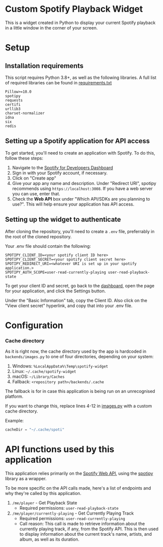 # Custom Spotify Playback Widget

This is a widget created in Python to display your current Spotify playback in a little window in the corner of your screen.

# Setup

## Installation requirements

This script requires Python 3.8+, as well as the following libraries. A full list of required libraries can be found in [requirements.txt](requirements.txt)

```
Pillow>=10.0
spotipy
requests
certifi
urllib3
charset-normalizer
idna
six
redis
```

## Setting up a Spotify application for API access

To get started, you'll need to create an application with Spotify. To do this, follow these steps:

1. Navigate to the [Spotify for Developers Dashboard](https://developer.spotify.com/dashboard)
2. Sign in with your Spotify account, if necessary.
3. Click on "Create app"
4. Give your app any name and description. Under "Redirect URI", spotipy recommends using `https://localhost:3008`. If you have a web server you can use, enter that.
5. Check the **Web API** box under "Which API/SDKs are you planning to use?". This will help ensure your application has API access.

## Setting up the widget to authenticate

After cloning the repository, you'll need to create a `.env` file, preferrably in the root of the cloned repository.

Your .env file should contain the following:

```env
SPOTIPY_CLIENT_ID=<your spotify client ID here>
SPOTIPY_CLIENT_SECRET=<your spotify client secret here>
SPOTIPY_REDIRECT_URI=<whatever URI is set up in your spotify application.>
SPOTIPY_AUTH_SCOPE=user-read-currently-playing user-read-playback-state
```

To get your client ID and secret, go back to the [dashboard](https://developer.spotify.com/dashboard), open the page for your application, and click the Settings button.

Under the "Basic Information" tab, copy the Client ID. Also click on the "View client secret" hyperlink, and copy that into your .env file.

# Configuration

### Cache directory

As it is right now, the cache directory used by the app is hardcoded in `backends/images.py` to one of four directories, depending on your system:

1. Windows: `%LocalAppData%\Temp\spotify-widget`
2. Linux: `~/.cache/spotify-widget`
3. macOS: `~/Library/Caches`
4. Fallback: `<repository path>/backends/.cache`

The fallback is for in case this application is being run on an unrecognised platform.

If you want to change this, replace lines 4-12 in [images.py](backends/images.py) with a custom cache directory.

Example:

```python
cacheDir = "~/.cache/spoti"
```

# API functions used by this application

This application relies primarily on the [Spotify Web API](https://developer.spotify.com/documentation/web-api), using the [spotipy](https://pypi.org/project/spotipy) library as a wrapper.

To be more specific on the API calls made, here's a list of endpoints and why they're called by this application.

1. `/me/player` - Get Playback State
    * Required permissions: `user-read-playback-state`
2. `/me/player/currently-playing` - Get Currently Playing Track
    * Required permissions: `user-read-currently-playing`
    * Call reason: This call is made to retrieve information about the currently playing track, if any, from the Spotify API. This is then used to display information about the current track's name, artists, and album, as well as its duration.